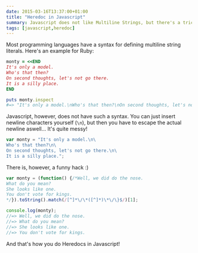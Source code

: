 ```yaml
---
date: 2015-03-16T13:37:00+01:00
title: "Heredoc in Javascript"
summary: Javascript does not like Multiline Strings, but there's a trick!
tags: [javascript,heredoc]
---
```

Most programming languages have a syntax for defining multiline string literals. Here's an example for Ruby:

```ruby
monty = <<END
It's only a model.
Who's that then?
On second thoughts, let's not go there.
It is a silly place.
END

puts monty.inspect
#=> "It's only a model.\nWho's that then?\nOn second thoughts, let's not go there.\nIt is a silly place.\n"
```

Javascript, however, does not have such a syntax. You can just insert newline characters yourself (`\n`), but then you have to escape the actual newline aswell... It's quite messy!

```javascript
var monty = "It's only a model.\n\
Who's that then?\n\
On second thoughts, let's not go there.\n\
It is a silly place.";
```

There is, however, a funny hack :)

```javascript
var monty = (function() {/*Well, we did do the nose.
What do you mean?
She looks like one.
You don't vote for kings.
*/}).toString().match(/[^]*\/\*([^]*)\*\/\}$/)[1];

console.log(monty);
//=> Well, we did do the nose.
//=> What do you mean?
//=> She looks like one.
//=> You don't vote for kings.
```

And that's how you do Heredocs in Javascript!
